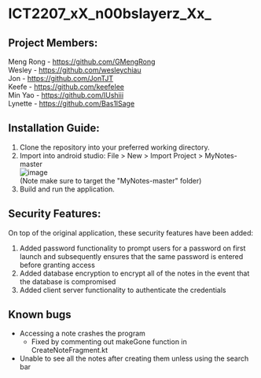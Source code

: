 # ICT2207_xX_n00bslayerz_Xx_

## Project Members:
Meng Rong - https://github.com/GMengRong<br>
Wesley - https://github.com/wesleychiau<br>
Jon - https://github.com/JonTJT<br>
Keefe - https://github.com/keefelee<br>
Min Yao - https://github.com/IUshiii<br>
Lynette - https://github.com/Bas1lSage<br>

## Installation Guide:
1. Clone the repository into your preferred working directory.
2. Import into android studio: File > New > Import Project > MyNotes-master<br>
![image](https://user-images.githubusercontent.com/23615745/229261117-070e1969-f011-4575-a4a5-657360fa6e42.png)<br>
(Note make sure to target the "MyNotes-master" folder)
3. Build and run the application.

## Security Features:
On top of the original application, these security features have been added:
1. Added password functionality to prompt users for a password on first launch and subsequently ensures that the same password is entered before granting access
2. Added database encryption to encrypt all of the notes in the event that the database is compromised
3. Added client server functionality to authenticate the credentials

## Known bugs
- Accessing a note crashes the program
  - Fixed by commenting out makeGone function in CreateNoteFragment.kt
- Unable to see all the notes after creating them unless using the search bar

